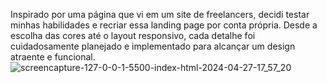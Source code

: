 Inspirado por uma página que vi em um site de freelancers, decidi testar minhas habilidades e recriar essa landing page por conta própria. Desde a escolha das cores até o layout responsivo, cada detalhe foi cuidadosamente planejado e implementado para alcançar um design atraente e funcional.
![screencapture-127-0-0-1-5500-index-html-2024-04-27-17_57_20](https://github.com/JonaSPyt/LandingPage-Bootstrap/assets/91990996/07c8390f-3c94-42fa-9948-22a07b460285)

